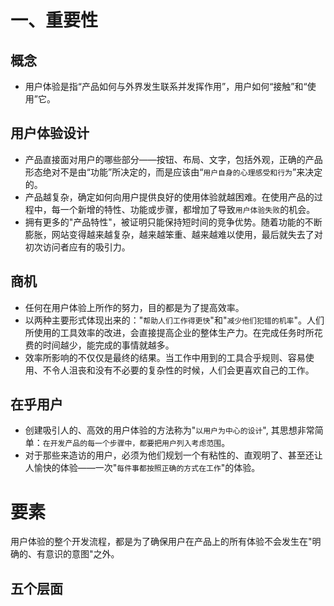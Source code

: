 # 一、重要性

## 概念
- 用户体验是指“产品如何与外界发生联系并发挥作用”，用户如何“接触”和“使用”它。

## 用户体验设计
- 产品直接面对用户的哪些部分——按钮、布局、文字，包括外观，正确的产品形态绝对不是由“功能”所决定的，而是应该由“`用户自身的心理感受和行为`”来决定的。
- 产品越复杂，确定如何向用户提供良好的使用体验就越困难。在使用产品的过程中，每一个新增的特性、功能或步骤，都增加了导致`用户体验失败`的机会。
- 拥有更多的"产品特性"，被证明只能保持短时间的竞争优势。随着功能的不断膨胀，网站变得越来越复杂，越来越笨重、越来越难以使用，最后就失去了对初次访问者应有的吸引力。

## 商机
- 任何在用户体验上所作的努力，目的都是为了提高效率。
- 以两种主要形式体现出来的："`帮助人们工作得更快`"和"`减少他们犯错的机率`"。人们所使用的工具效率的改进，会直接提高企业的整体生产力。在完成任务时所花费的时间越少，能完成的事情就越多。
- 效率所影响的不仅仅是最终的结果。当工作中用到的工具合乎规则、容易使用、不令人沮丧和没有不必要的复杂性的时候，人们会更喜欢自己的工作。

## 在乎用户
- 创建吸引人的、高效的用户体验的方法称为"`以用户为中心的设计`", 其思想非常简单：`在开发产品的每一个步骤中，都要把用户列入考虑范围`。
- 对于那些来造访的用户，必须为他们规划一个有粘性的、直观明了、甚至还让人愉快的体验——一次"`每件事都按照正确的方式在工作`"的体验。

# 要素

用户体验的整个开发流程，都是为了确保用户在产品上的所有体验不会发生在"明确的、有意识的意图"之外。

## 五个层面

